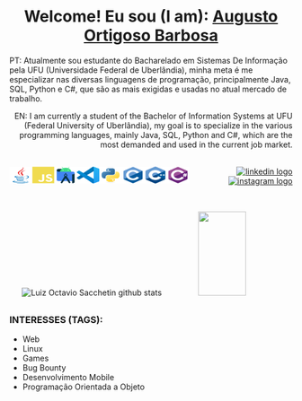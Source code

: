 <h1 align="center">
    Welcome! Eu sou (I am): 
    <a href="#">Augusto Ortigoso Barbosa</a>
  </h1>
  
   <p align="left">
PT: Atualmente sou estudante do Bacharelado em Sistemas De Informação pela UFU (Universidade Federal de Uberlândia), minha meta é me especializar nas diversas linguagens de programação, principalmente Java, SQL, Python e C#, que são as mais exigidas e usadas no atual mercado de trabalho.
    
   <p align="right"> 
EN: I am currently a student of the Bachelor of Information Systems at UFU (Federal University of Uberlândia), my goal is to specialize in the various programming languages, mainly Java, SQL, Python and C#, which are the most demanded and used in the current job market.
  
 </div > 

<div align="left" style="display: inline_block"><br>
  <img align="left" alt="Java" height="30" width="40" src="https://raw.githubusercontent.com/devicons/devicon/master/icons/java/java-original.svg">
  <img align="left" alt="Js" height="30" width="40" src="https://raw.githubusercontent.com/devicons/devicon/master/icons/javascript/javascript-plain.svg">
  <img align="left" alt="android" height="30" width="40" src="https://raw.githubusercontent.com/devicons/devicon/1119b9f84c0290e0f0b38982099a2bd027a48bf1/icons/androidstudio/androidstudio-original.svg">
  <img align="left" alt="VSCode" height="30" width="40" src="https://raw.githubusercontent.com/devicons/devicon/1119b9f84c0290e0f0b38982099a2bd027a48bf1/icons/vscode/vscode-original.svg">
  <img align="left" alt="Python" height="30" width="40" src="https://raw.githubusercontent.com/devicons/devicon/master/icons/python/python-original.svg">
  <img align="left" alt="C" height="30" width="40" src="https://raw.githubusercontent.com/devicons/devicon/1119b9f84c0290e0f0b38982099a2bd027a48bf1/icons/c/c-original.svg">
  <img align="left" alt="C++" height="30" width="40" src="https://raw.githubusercontent.com/devicons/devicon/1119b9f84c0290e0f0b38982099a2bd027a48bf1/icons/cplusplus/cplusplus-original.svg">
  <img align="left" alt="C#" height="30" width="40" src="https://raw.githubusercontent.com/devicons/devicon/1119b9f84c0290e0f0b38982099a2bd027a48bf1/icons/csharp/csharp-original.svg">
</div>
 
   <div align="right">
  <a href="https://www.linkedin.com/in/augusto-barbosa-769602194/" target="_blank">
    <img src="https://img.shields.io/badge/-LinkedIn-%230077B5?style=for-the-badge&logo=linkedin&logoColor=white" alt="linkedin logo"  />
  </a>
  <a href="https://www.gmail.com/augustoortigosobarbosa/" target="_blank">
    <img src="https://img.shields.io/badge/-Gmail-%23333?style=for-the-badge&logo=gmail&logoColor=white"alt="instagram logo"  />
  </a>
      
</div>
      
  ##
  
  <br clear="both">

<div align="center">  
  <img width="41%" height="150px" src="https://github-readme-stats.vercel.app/api?username=supp3rguto&show_icons=true&count_private=true&hide_border=true&title_color=8A2BE2&icon_color=8A2BE2&text_color=9932CC&bg_color=0a0c10" alt="Luiz Octavio Sacchetin github stats" /> 
  <img width="41%" height="150px" src="https://github-readme-stats.vercel.app/api/top-langs/?username=supp3rguto&layout=compact&hide_border=true&title_color=8A2BE2&text_color=9932CC&bg_color=0a0c10" />
</div>

  ##
  
  ### INTERESSES (TAGS):

- Web
- Linux
- Games
- Bug Bounty
- Desenvolvimento Mobile
- Programação Orientada a Objeto
